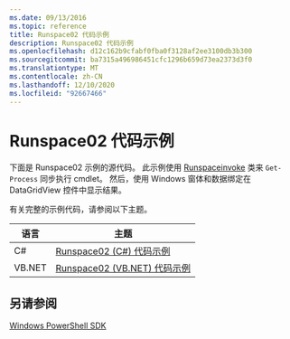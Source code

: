 ```yaml
---
ms.date: 09/13/2016
ms.topic: reference
title: Runspace02 代码示例
description: Runspace02 代码示例
ms.openlocfilehash: d12c162b9cfabf0fba0f3128af2ee3100db3b300
ms.sourcegitcommit: ba7315a496986451cfc1296b659d73ea2373d3f0
ms.translationtype: MT
ms.contentlocale: zh-CN
ms.lasthandoff: 12/10/2020
ms.locfileid: "92667466"
---
```

# <a name="runspace02-code-samples"></a>Runspace02 代码示例

下面是 Runspace02 示例的源代码。 此示例使用 [Runspaceinvoke](/dotnet/api/System.Management.Automation.RunspaceInvoke) 类来 `Get-Process` 同步执行 cmdlet。 然后，使用 Windows 窗体和数据绑定在 DataGridView 控件中显示结果。

有关完整的示例代码，请参阅以下主题。

|语言|主题|
|--------------|-----------|
|C#|[Runspace02 (C#) 代码示例](./runspace02-csharp-code-sample.md)|
|VB.NET|[Runspace02 (VB.NET) 代码示例](./runspace02-vb-net-code-sample.md)|

## <a name="see-also"></a>另请参阅

[Windows PowerShell SDK](../windows-powershell-reference.md)
